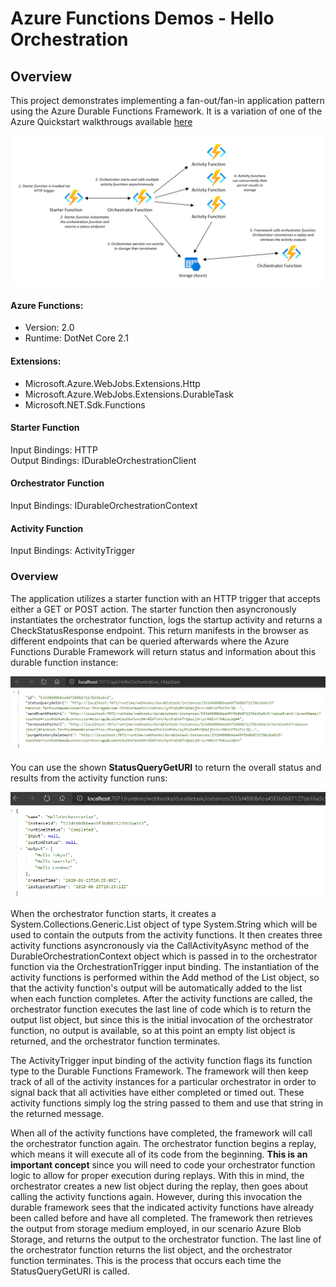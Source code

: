 # Azure Functions Demos - Hello Orchestration

## Overview

This project demonstrates implementing a fan-out/fan-in application pattern using the Azure Durable Functions Framework. It is a variation of one of the Azure Quickstart walkthrougs available [here](https://docs.microsoft.com/en-us/azure/azure-functions/durable/durable-functions-create-first-csharp?pivots=code-editor-vscode)

<properties
    pageTitle="Azure Functions Hello Orchestration"
    description="Demo of Azure Durable Functions framework"
    services="azure-functions,durable-functions,c-sharp"
    documentationCenter="Azure"
/>

<tags
    ms.service="azure-functions"
    ms.devlang="C#"/>

![Azure Functions Orchestration Sample](../images/HelloOrch1.png)

#### Azure Functions:
- Version: 2.0
- Runtime: DotNet Core 2.1

#### Extensions:
- Microsoft.Azure.WebJobs.Extensions.Http
- Microsoft.Azure.WebJobs.Extensions.DurableTask
- Microsoft.NET.Sdk.Functions

#### Starter Function
Input Bindings: HTTP <br />
Output Bindings: IDurableOrchestrationClient

#### Orchestrator Function
Input Bindings: IDurableOrchestrationContext

#### Activity Function
Input Bindings: ActivityTrigger

### Overview

The application utilizes a starter function with an HTTP trigger that accepts either a GET or POST action. The starter function then asyncronously instantiates the orchestrator function, logs the startup activity and returns a CheckStatusResponse endpoint. This return manifests in the browser as different endpoints that can be queried afterwards where the Azure Functions Durable Framework will return status and information about this durable function instance:

![Durable Framework Status Endpoint](../images/HelloOrch2.png)

You can use the shown **StatusQueryGetURI** to return the overall status and results from the activity function runs:

![Durable Framework Status Results](../images/HelloOrch3.png)

When the orchestrator function starts, it creates a System.Collections.Generic.List object of type System.String which will be used to contain the outputs from the activity functions. It then creates three activity functions asyncronously via the CallActivityAsync method of the DurableOrchestrationContext object which is passed in to the orchestrator function via the OrchestrationTrigger input binding. The instantiation of the activity functions is performed within the Add method of the List object, so that the activity function's output will be automatically added to the list when each function completes. After the activity functions are called, the orchestrator function executes the last line of code which is to return the output list object, but since this is the initial invocation of the orchestrator function, no output is available, so at this point an empty list object is returned, and the orchestrator function terminates. 

The ActivityTrigger input binding of the activity function flags its function type to the Durable Functions Framework. The framework will then keep track of all of the activity instances for a particular orchestrator in order to signal back that all activities have either completed or timed out. These activity functions simply log the string passed to them and use that string in the returned message. 

When all of the activity functions have completed, the framework will call the orchestrator function again. The orchestrator function begins a replay, which means it will execute all of its code from the beginning. **This is an important concept** since you will need to code your orchestrator function logic to allow for proper execution during replays. With this in mind, the orchestrator creates a new list object during the replay, then goes about calling the activity functions again. However, during this invocation the durable framework sees that the indicated activity functions have already been called before and have all completed. The framework then retrieves the output from storage medium employed, in our scenario Azure Blob Storage, and returns the output to the orchestrator function. The last line of the orchestrator function returns the list object, and the orchestrator function terminates. This is the process that occurs each time the StatusQueryGetURI is called.
